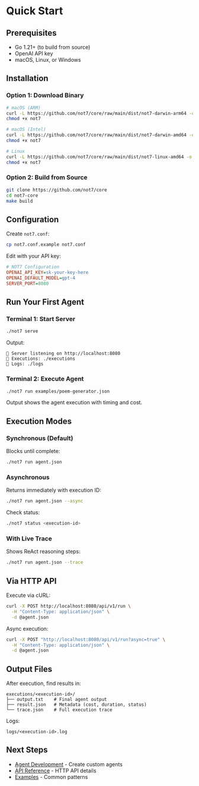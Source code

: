 # Quick Start

## Prerequisites

- Go 1.21+ (to build from source)
- OpenAI API key
- macOS, Linux, or Windows

## Installation

### Option 1: Download Binary

```bash
# macOS (ARM)
curl -L https://github.com/not7/core/raw/main/dist/not7-darwin-arm64 -o not7
chmod +x not7

# macOS (Intel)
curl -L https://github.com/not7/core/raw/main/dist/not7-darwin-amd64 -o not7
chmod +x not7

# Linux
curl -L https://github.com/not7/core/raw/main/dist/not7-linux-amd64 -o not7
chmod +x not7
```

### Option 2: Build from Source

```bash
git clone https://github.com/not7/core
cd not7-core
make build
```

## Configuration

Create `not7.conf`:

```bash
cp not7.conf.example not7.conf
```

Edit with your API key:

```ini
# NOT7 Configuration
OPENAI_API_KEY=sk-your-key-here
OPENAI_DEFAULT_MODEL=gpt-4
SERVER_PORT=8080
```

## Run Your First Agent

### Terminal 1: Start Server

```bash
./not7 serve
```

Output:
```
🚀 Server listening on http://localhost:8080
📁 Executions: ./executions
📁 Logs: ./logs
```

### Terminal 2: Execute Agent

```bash
./not7 run examples/poem-generator.json
```

Output shows the agent execution with timing and cost.

## Execution Modes

### Synchronous (Default)

Blocks until complete:

```bash
./not7 run agent.json
```

### Asynchronous

Returns immediately with execution ID:

```bash
./not7 run agent.json --async
```

Check status:

```bash
./not7 status <execution-id>
```

### With Live Trace

Shows ReAct reasoning steps:

```bash
./not7 run agent.json --trace
```

## Via HTTP API

Execute via cURL:

```bash
curl -X POST http://localhost:8080/api/v1/run \
  -H "Content-Type: application/json" \
  -d @agent.json
```

Async execution:

```bash
curl -X POST "http://localhost:8080/api/v1/run?async=true" \
  -H "Content-Type: application/json" \
  -d @agent.json
```

## Output Files

After execution, find results in:

```
executions/<execution-id>/
├── output.txt    # Final agent output
├── result.json   # Metadata (cost, duration, status)
└── trace.json    # Full execution trace
```

Logs:

```
logs/<execution-id>.log
```

## Next Steps

- [Agent Development](../agent-development/json-spec.md) - Create custom agents
- [API Reference](../api-reference/rest-api.md) - HTTP API details
- [Examples](../agent-development/examples.md) - Common patterns
